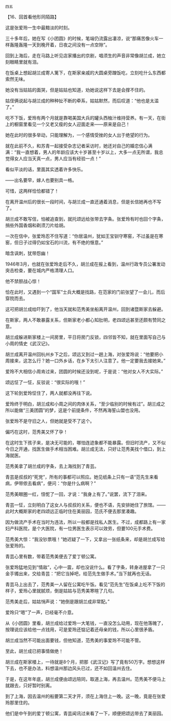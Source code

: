     四五 

   【16、回首看他形同陌路】

   这是张爱玲一生中最黯淡的时刻。

   三十多年后，她在写《小团圆》的时候，笔端仍流露出凄凉，说“那痛苦像火车一样轰隆轰隆一天到晚开着，日夜之间没有一点空隙”。

   回到上海后，走在马路上听见店家播出的京剧，唱须生的声音非常像胡兰成，她立刻眼睛里就有泪。

   在饭桌上想起胡兰成寄人篱下，在斯家亲戚的大圆桌旁蹭饭吃，立刻吃什么东西都索然无味。

   她没有当姑姑的面哭，但是姑姑也知道，劝她说这样下去是会撑不住的。

   姑侄俩说起与胡兰成的种种扯不断的牵系，姑姑默然，而后叹道：“他也是太滥了。”

   吃不下饭，爱玲有两个月就是靠喝美国大兵的罐头西柚汁维持营养。有一天，在街上的橱窗里看见一个又老又瘦的女人迎面走来——原来是自己！

   她在此时的很多举动，只能理解为，一个感情受挫的女人出于绝望的行为。

   就在此前不久，和苏青一起接受杂志记者采访时，她还对自己的婚恋信心满满：“我一直想着，男人的年龄应该大十岁甚至十岁以上，大多一点无所谓，我总觉得女人应当天真一点，男人应当有经验一点！”

   看似平淡的话，里面其实透着许多快乐。

   ——出名要早，嫁人也要别具一格。

   可惜，这两样恰恰都错了！

   在离开温州后的很长一段时间，与胡兰成一直还通着消息，但是长信她再也不写了。

   胡兰成不敢写信，怕被追查到，就托颂远给张带去字条。张爱玲有时也回个字条，捎些外国香烟和剃须刀片给胡。

   一次在信中，张爱玲忍不住写道：“你居温州，犹如王宝钏守寒窑，不过虽是在寒窑，但日子过得仍如宝石的川流，有不绝的惬意。”

   暗含讽刺，犹带怨幽！

   1946年3月，也就在张爱玲走后不久，胡兰成在报上看到，温州行政专员公署发动突击检查，要在城内严格清理人口。

   他不禁胆战心惊！

   恰在此时，又遇到一个“国军”士兵大概是找路，在范家的门前张望了一会儿，而后穿院而去。

   这可把胡兰成给吓到了，他当天就和范秀美坐船离开温州，回到诸暨斯家去躲避。

   在斯家，两人不敢暴露关系，但斯家老小都心知肚明，老四颂远甚至还颇有赞同之意。

   胡兰成躲进斯家楼上一间房里，平日将房门反锁，四邻皆不知，就在里面写自己与小周的情史《武汉记》。

   胡兰成离开温州回杭州乡下之后，颂远又到过一趟上海，对张爱玲说：“他要把小周接来，这怎么行？她一口外乡话，在乡下太引人注意了。他一定要我去接她来。”

   爱玲不大相信小周肯过来，团圆的时候还没到呢，于是说：“他对女人不大实际。”

   颂远怔了一怔，反驳说：“很实际的哦！”

   这下轮到爱玲怔住了，两人就都没再往下说。

   爱玲终于明白，胡兰成和小周之间的肉体关系，“至少临别的时候有过”。胡兰成之所以能做“三美团圆”的梦，这是个前提条件，不然再海誓山盟也没用。

   张爱玲不是守旧之人，但她就是受不了这个。

   偏巧在这时，范秀美又怀了孕！

   在这时生下孩子来，是决无可能的，哪怕连迹象都不能暴露。但旧时流产，又不似今日之开通，找医生做手术相当困难。胡兰成无法，只好让范秀美找个借口，到上海就医。

   范秀美拿了胡兰成的字条，去上海找到了青芸。

   青芸是叔叔的“死党”，所有的事都可以照应。她见纸条上只有一语“范先生来看病，伊带侬去看病”，便问：“你是什么病啊？”

   范秀美眼圈一红，忸怩了一回，才说：“我身上有了。”说罢，流下了泪来。

   青芸一怔，立刻明白了这女人与叔叔的关系，便也不语，先安排她住了旅馆。——此时大概斯家的老四颂远正临时住在美丽园，范氏不便去那里凑趣。

   因为做流产手术在当时为违法，所以一般都是找私人医生。不过，成都路上有一家妇产科医院，是个大医院，有一位男医生表示可以效劳，但要100元手术费。

   范秀美大惊：“我没钞票哦！”她迟疑了一下，又拿出一张纸条来，却是胡兰成写给张爱玲的。

   青芸心里有数，带着范秀美便去了爱丁顿公寓。

   张爱玲猛地见到“情敌”，心中一震，却也没说什么。看了字条，转身进屋拿了一只金手镯出来，交给青芸：“把它当掉吧，给范先生做手术。”当下就再也无话。

   青芸马上出去了，范秀美一人留在公寓吃午饭。看见“范先生”在饭桌上吃不下饭的样子，爱玲心里就腻烦，倒是姑姑与范秀美寒暄了几句。

   范秀美走后，姑姑悄声说：“她倒是跟胡兰成非常配。”

   爱玲只“嗯”了一声，已经毫不介意。

   从《小团圆》里看，胡兰成给过爱玲一大笔钱，一直没怎么动用，现在他落魄了，按理说应该给他一点钱用，可是爱玲还惦记着还母亲的钱，所以心里很矛盾。

   胡兰成当然不可能出面要钱，但他知道，范秀美的事爱玲不可能不管。

   至此，胡兰成已把事情做绝！

   胡兰成在斯家楼上，一待就是8个月，把那《武汉记》写了竟有50万字。想想这样下去，也不是办法，料想温州那边风头已过，还不如回温州去住。

   于是，在这年年底，胡兰成便由颂远陪同，取道上海，再去温州。范秀美不便马上就跟去，只好暂时别离。

   到了上海，因去温州的船要第二天才开，须在上海住上一晚。这一晚，竟是在张爱玲那里住的。

   他们是中午到的爱丁顿公寓，青芸闻讯过来看了一下，顺便把颂远带去了美丽园。

